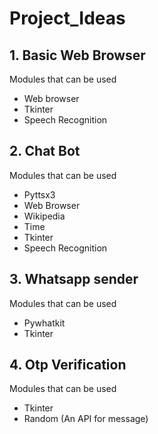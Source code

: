 # Project_Ideas
## 1. Basic Web Browser
Modules that can be used
- Web browser
- Tkinter
- Speech Recognition
## 2. Chat Bot
Modules that can be used
- Pyttsx3
- Web Browser
- Wikipedia
- Time
- Tkinter
- Speech Recognition
## 3. Whatsapp sender
Modules that can be used
- Pywhatkit
- Tkinter
## 4. Otp Verification

Modules that can be used
- Tkinter
- Random 
(An API for message)
